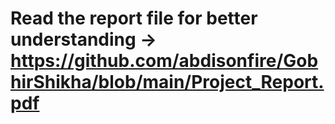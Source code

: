 # Read the report file for better understanding -> https://github.com/abdisonfire/GobhirShikha/blob/main/Project_Report.pdf
